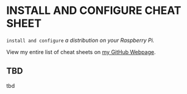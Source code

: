 # INSTALL AND CONFIGURE CHEAT SHEET

`install and configure` _a distribution on your Raspberry Pi._

View my entire list of cheat sheets on
[my GitHub Webpage](https://jeffdecola.github.io/my-cheat-sheets/).

## TBD

tbd
